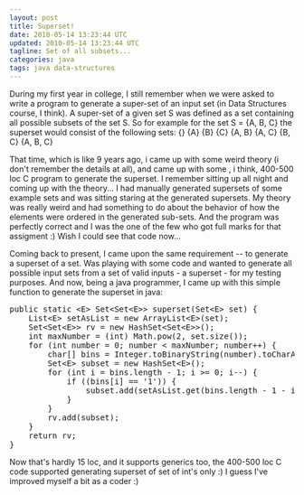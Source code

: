 ```yaml
---           
layout: post
title: Superset!
date: 2010-05-14 13:23:44 UTC
updated: 2010-05-14 13:23:44 UTC
tagline: Set of all subsets...
categories: java
tags: java data-structures 
---
```

 
During my first year in college, I still remember when we were asked to write a program to generate a super-set of an 
input set (in Data Structures course, I think). A super-set of a given set S was defined as a set containing all 
possible subsets of the set S. So for example for the set S = {A, B, C} the superset would consist of the following 
sets:
{}
{A}
{B}
{C}
{A, B}
{A, C}
{B, C}
{A, B, C}

That time, which is like 9 years ago, i came up with some weird theory (i don't remember the details at all), and came 
up with some , i think, 400-500 loc C program to generate the superset. I remember sitting up all night and coming up 
with the theory... I had manually generated supersets of some example sets and was sitting staring at the generated 
supersets. My theory was really weird and had something to do about the behavior of how the elements were ordered  in 
the generated sub-sets. And the program was perfectly correct and I was the one of the few who got full marks for that 
assigment :)
Wish I could see that code now...


Coming back to present, I came upon the same requirement -- to generate a superset of a set. Was playing with some code 
and wanted to generate all possible input sets from a set of valid inputs - a superset - for my testing purposes. And 
now, being a java programmer, I came up with this simple function to generate the superset in java:

<pre name="code" class="java:expand">
public static &lt;E&gt; Set&lt;Set&lt;E&gt;&gt; superset(Set&lt;E&gt; set) {
    List&lt;E&gt; setAsList = new ArrayList&lt;E&gt;(set);
    Set&lt;Set&lt;E&gt;&gt; rv = new HashSet&lt;Set&lt;E&gt;&gt;();
    int maxNumber = (int) Math.pow(2, set.size());
    for (int number = 0; number &lt; maxNumber; number++) {
        char[] bins = Integer.toBinaryString(number).toCharArray();
        Set&lt;E&gt; subset = new HashSet&lt;E&gt;();
        for (int i = bins.length - 1; i &gt;= 0; i--) {
            if ((bins[i] == '1')) {
                subset.add(setAsList.get(bins.length - 1 - i));
            }
        }
        rv.add(subset);
    }
    return rv;
}
</pre>


Now that's hardly 15 loc, and it supports generics too, the 400-500 loc C code supported generating superset of set of 
int's only :)
I guess I've improved myself a bit as a coder :)<img 
src="http://feeds.feedburner.com/~r/abhisanoujam-blogspot/~4/SB60uQQlV6g" height="1" width="1"/>
